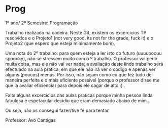 # Prog
1º ano/ 2º Semestre: Programação

Trabalho realizado na cadeira. 
Neste Git, existem os excercicios TP resolvidos e o Projeto1 (not very good, its not for the grade, fuck it) e o Projeto2 (que espero que esteja minimamente bom).

Uma nota do 2º trabalho: para quem esteja a ler isto do futuro (uuuuooouu spoooky), não se stressem muito com o º trabalho. O professor vai pedir muita coisa, mas ele não vai ver nada; a avaliação deste lindo trabalho será efectuado na aula pratica, em que ele não irá ver o codigo e apenas ver alguns (poucos) menus. Por isso, não sejam como eu que fez tudo de maneira perfeita e o mais eficiente possivel (porque o professor disse me que ia avaliar eficiencia) para depois ele cagar de alto :) .

Falta alguns excercicios das aulas praticas porque minha pessoa linda fabulosa e espetacular decidiu que eram demasiado abaixo de mim...

Ou seja, não os consegui fazer/tive fé para tentar.

Professor: Avó Cantigas

